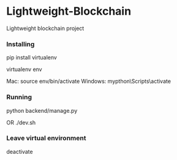 # Lightweight-Blockchain

Lightweight blockchain project



### Installing

pip install virtualenv

virtualenv env

Mac:
source env/bin/activate
Windows:
mypthon\Scripts\activate

### Running

python backend/manage.py

OR
./dev.sh

### Leave virtual environment
deactivate
